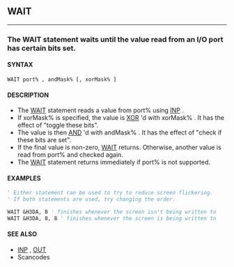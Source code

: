 ## WAIT
---

### The WAIT statement waits until the value read from an I/O port has certain bits set.

#### SYNTAX

`WAIT port% , andMask% [, xorMask% ]`

#### DESCRIPTION
* The [WAIT](./WAIT.md) statement reads a value from port% using [INP](./INP.md) .
* If xorMask% is specified, the value is [XOR](./XOR.md) 'd with xorMask% . It has the effect of "toggle these bits".
* The value is then [AND](./AND.md) 'd with andMask% . It has the effect of "check if these bits are set".
* If the final value is non-zero, [WAIT](./WAIT.md) returns. Otherwise, another value is read from port% and checked again.
* The [WAIT](./WAIT.md) statement returns immediately if port% is not supported.


#### EXAMPLES
```vb
' Either statement can be used to try to reduce screen flickering.
' If both statements are used, try changing the order.

WAIT &H3DA, 8 ' finishes whenever the screen isn't being written to
WAIT &H3DA, 8, 8 ' finishes whenever the screen is being written to
```
  


#### SEE ALSO
* [INP](./INP.md) , [OUT](./OUT.md)
* Scancodes
